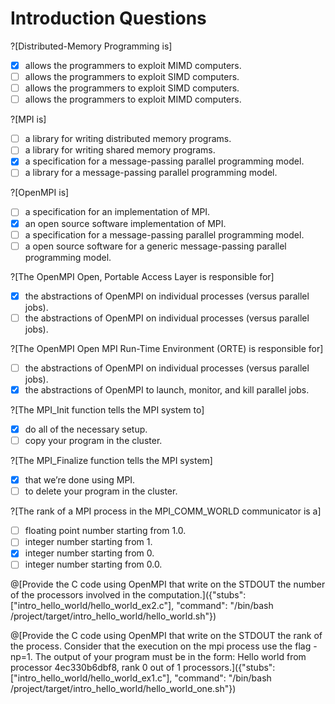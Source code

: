 # Introduction Questions

?[Distributed-Memory Programming is]
-[x] allows the programmers to exploit MIMD computers.
-[ ] allows the programmers to exploit SIMD computers.
-[ ] allows the programmers to exploit SIMD computers.
-[ ] allows the programmers to exploit MIMD computers.

?[MPI is]
-[ ] a library for writing distributed memory programs.
-[ ] a library for writing shared memory programs.
-[x] a specification for a message-passing parallel programming model.
-[ ] a library for a message-passing parallel programming model.

?[OpenMPI is]
-[ ] a specification for an implementation of MPI.
-[x] an open source software implementation of MPI.
-[ ] a specification for a message-passing parallel programming model.
-[ ] a open source software for a generic message-passing parallel programming model.

?[The OpenMPI Open, Portable Access Layer is responsible for]
-[x] the abstractions of OpenMPI on individual processes (versus parallel jobs).
-[ ] the abstractions of OpenMPI on individual processes (versus parallel jobs).

?[The OpenMPI Open MPI Run-Time Environment (ORTE)  is responsible for]
-[ ] the abstractions of OpenMPI on individual processes (versus parallel jobs).
-[x] the abstractions of OpenMPI to launch, monitor, and kill parallel jobs.

?[The MPI_Init function tells the MPI system to]
-[x] do all of the necessary setup.
-[ ] copy your program in the cluster.

?[The MPI_Finalize function tells the MPI system]
-[x] that we’re done using MPI.
-[ ] to delete your program in the cluster.

?[The rank of a MPI process in the MPI_COMM_WORLD communicator is a]
-[ ] floating point number starting from 1.0.
-[ ] integer number starting from 1.
-[x] integer number starting from 0.
-[ ] integer number starting from 0.0.

@[Provide the C code using OpenMPI that write on the STDOUT the number of the processors involved in the computation.]({"stubs": ["intro_hello_world/hello_world_ex2.c"], "command": "/bin/bash /project/target/intro_hello_world/hello_world.sh"})

@[Provide the C code using OpenMPI that write on the STDOUT the rank of the process. Consider that the execution on the mpi process use the flag -np=1. The output of your program must be in the form: Hello world from processor 4ec330b6dbf8, rank 0 out of 1 processors.]({"stubs": ["intro_hello_world/hello_world_ex1.c"], "command": "/bin/bash /project/target/intro_hello_world/hello_world_one.sh"})
